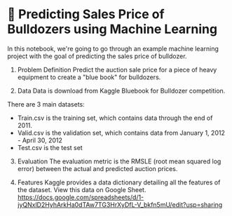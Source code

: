 # 🚜 Predicting Sales Price of Bulldozers using Machine Learning
In this notebook, we're going to go through an example machine learning project with the goal of predicting the sales price of bulldozer.

1. Problem Definition
Predict the auction sale price for a piece of heavy equipment to create a "blue book" for bulldozers.

2. Data
Data is download from Kaggle Bluebook for Bulldozer competition.

There are 3 main datasets:
* Train.csv is the training set, which contains data through the end of 2011.
* Valid.csv is the validation set, which contains data from January 1, 2012 - April 30, 2012
* Test.csv is the test set

3. Evaluation
The evaluation metric is the RMSLE (root mean squared log error) between the actual and predicted auction prices.

4. Features
Kaggle provides a data dictionary detailing all the features of the dataset. View this data on Google Sheet. https://docs.google.com/spreadsheets/d/1-jyQNxlD2HyhArkHa0dTAw7TG3HrXyDfL-V_bkfn5mU/edit?usp=sharing
